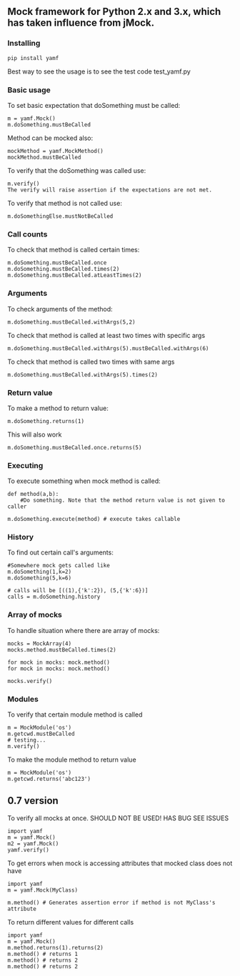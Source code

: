 

## Mock framework for Python 2.x and 3.x, which has taken influence from jMock.

### Installing
```
pip install yamf
```

Best way to see the usage is to see the test code test_yamf.py


### Basic usage
To set basic expectation that doSomething must be called:
```
m = yamf.Mock()
m.doSomething.mustBeCalled
```
Method can be mocked also:
```
mockMethod = yamf.MockMethod()
mockMethod.mustBeCalled
```

To verify that the doSomething was called use:
```
m.verify()
The verify will raise assertion if the expectations are not met.
```

To verify that method is not called use:

```
m.doSomethingElse.mustNotBeCalled
````

### Call counts
To check that method is called certain times:

```
m.doSomething.mustBeCalled.once
m.doSomething.mustBeCalled.times(2)
m.doSomething.mustBeCalled.atLeastTimes(2)
````

### Arguments
To check arguments of the method:
```
m.doSomething.mustBeCalled.withArgs(5,2)
````

To check that method is called at least two times with specific args
```
m.doSomething.mustBeCalled.withArgs(5).mustBeCalled.withArgs(6)
```
To check that method is called two times with same args
```
m.doSomething.mustBeCalled.withArgs(5).times(2)
```

### Return value
To make a method to return value:
```
m.doSomething.returns(1)
```

This will also work
```
m.doSomething.mustBeCalled.once.returns(5)
```
### Executing
To execute something when mock method is called:
```
def method(a,b): 
    #Do something. Note that the method return value is not given to caller

m.doSomething.execute(method) # execute takes callable
````

### History
To find out certain call's arguments:

```
#Somewhere mock gets called like
m.doSomething(1,k=2) 
m.doSomething(5,k=6)

# calls will be [((1),{'k':2}), (5,{'k':6})]
calls = m.doSomething.history
`````

### Array of mocks
To handle situation where there are array of mocks:

```
mocks = MockArray(4)
mocks.method.mustBeCalled.times(2)
     
for mock in mocks: mock.method() 
for mock in mocks: mock.method() 
        
mocks.verify()
````

### Modules
To verify that certain module method is called

```
m = MockModule('os')
m.getcwd.mustBeCalled
# testing...
m.verify()
````

To make the module method to return value
```
m = MockModule('os')
m.getcwd.returns('abc123')
````

## 0.7 version
To verify all mocks at once. SHOULD NOT BE USED! HAS BUG SEE ISSUES

```
import yamf
m = yamf.Mock()
m2 = yamf.Mock()
yamf.verify()
```

To get errors when mock is accessing attributes that mocked class does not have

```
import yamf
m = yamf.Mock(MyClass)

m.method() # Generates assertion error if method is not MyClass's attribute
````

To return different values for different calls

```
import yamf
m = yamf.Mock()
m.method.returns(1).returns(2)
m.method() # returns 1
m.method() # returns 2
m.method() # returns 2
```
